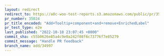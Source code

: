 ```yaml
---
layout: redirect
redirect_to: https://a8c-woo-test-reports.s3.amazonaws.com/public/pr/35024/e2e/index.html
pr_number: 35024
pr_title_encoded: "Add+Tooltip+component+and+remove+EnrichedLabel"
pr_test_type: e2e
last_published: "2022-10-18 23:07:45 +0000"
commit_sha: c55b0626e85a4c9e0a242f08f6c73776f7e85279
commit_message: "Handle PR feedback"
branch_name: add/34997
---
```

